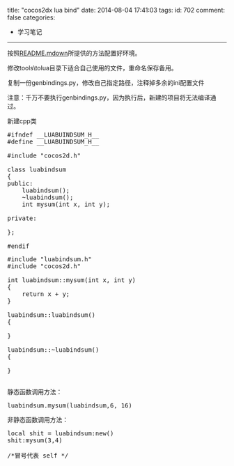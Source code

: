title: "cocos2dx lua bind"
date: 2014-08-04 17:41:03
tags:
id: 702
comment: false
categories:
  - 学习笔记
---

按照[README.mdown](https://github.com/chukong/cocos-docs/blob/master/manual/framework/native/v2/lua/lua-binding-for-custom-class/zh.md "如何使用bindings-generator自动绑定自定义类")所提供的方法配置好环境。

修改tools\tolua目录下适合自己使用的文件，重命名保存备用。

复制一份genbindings.py，修改自己指定路径，注释掉多余的ini配置文件

注意：千万不要执行genbindings.py，因为执行后，新建的项目将无法编译通过。

新建cpp类
<pre class="brush:cpp">#ifndef __LUABUINDSUM_H__
#define __LUABUINDSUM_H__

#include "cocos2d.h"

class luabindsum
{
public:
	luabindsum();
	~luabindsum();
	int mysum(int x, int y);

private:

};

#endif
</pre>
<pre class="brush:cpp">#include "luabindsum.h"
#include "cocos2d.h"

int luabindsum::mysum(int x, int y)
{
	return x + y;
}

luabindsum::luabindsum()
{

}

luabindsum::~luabindsum()
{

}

</pre>
静态函数调用方法：
<pre class="brush:cpp">luabindsum.mysum(luabindsum,6, 16)</pre>
非静态函数调用方法：
<pre class="brush:cpp">local shit = luabindsum:new()
shit:mysum(3,4)

/*冒号代表 self */</pre>